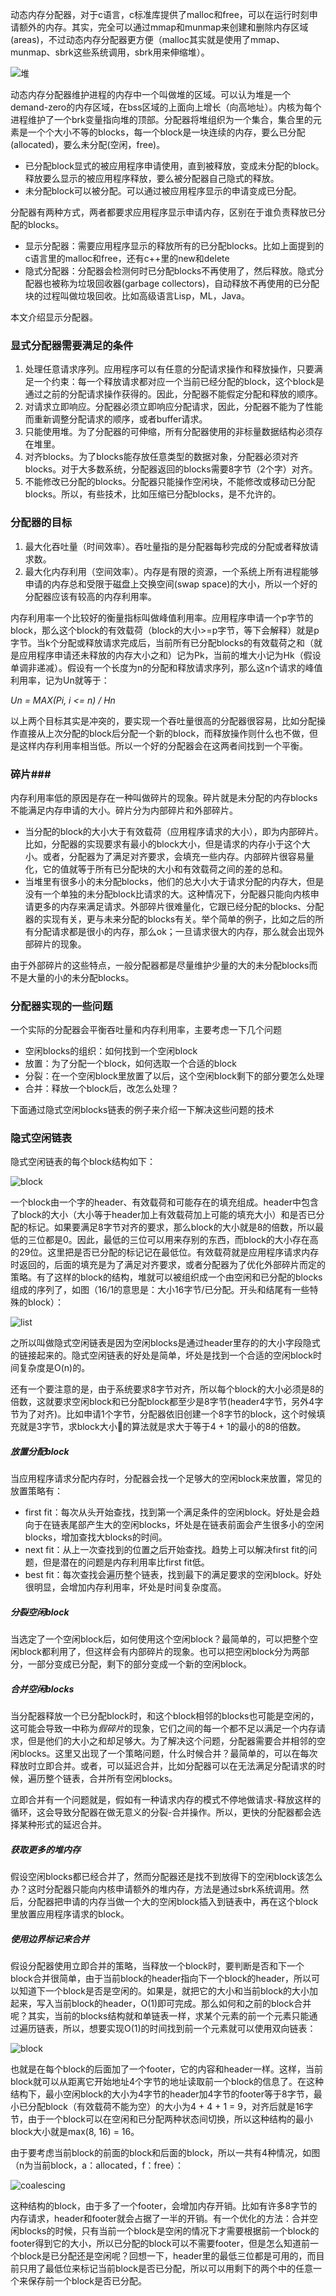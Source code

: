 动态内存分配器，对于c语言，c标准库提供了malloc和free，可以在运行时刻申请额外的内存。其实，完全可以通过mmap和munmap来创建和删除内存区域(areas)，不过动态内存分配器更方便（malloc其实就是使用了mmap、munmap、sbrk这些系统调用，sbrk用来伸缩堆）。

![堆](/assets/img/dynamic_memory_allocation/heap.png)

动态内存分配器维护进程的内存中一个叫做堆的区域。可以认为堆是一个demand-zero的内存区域，在bss区域的上面向上增长（向高地址）。内核为每个进程维护了一个brk变量指向堆的顶部。分配器将堆组织为一个集合，集合里的元素是一个个大小不等的blocks，每一个block是一块连续的内存，要么已分配(allocated)，要么未分配(空闲，free)。

* 已分配block显式的被应用程序申请使用，直到被释放，变成未分配的block。释放要么显示的被应用程序释放，要么被分配器自己隐式的释放。
* 未分配block可以被分配。可以通过被应用程序显示的申请变成已分配。

分配器有两种方式，两者都要求应用程序显示申请内存，区别在于谁负责释放已分配的blocks。

* 显示分配器：需要应用程序显示的释放所有的已分配blocks。比如上面提到的c语言里的malloc和free，还有c++里的new和delete
* 隐式分配器：分配器会检测何时已分配blocks不再使用了，然后释放。隐式分配器也被称为垃圾回收器(garbage collectors)，自动释放不再使用的已分配块的过程叫做垃圾回收。比如高级语言Lisp，ML，Java。

本文介绍显示分配器。



### 显式分配器需要满足的条件

1. 处理任意请求序列。应用程序可以有任意的分配请求操作和释放操作，只要满足一个约束：每一个释放请求都对应一个当前已经分配的block，这个block是通过之前的分配请求操作获得的。因此，分配器不能假定分配和释放的顺序。
2. 对请求立即响应。分配器必须立即响应分配请求，因此，分配器不能为了性能而重新调整分配请求的顺序，或者buffer请求。
3. 只能使用堆。为了分配器的可伸缩，所有分配器使用的非标量数据结构必须存在堆里。
4. 对齐blocks。为了blocks能存放任意类型的数据对象，分配器必须对齐blocks。对于大多数系统，分配器返回的blocks需要8字节（2个字）对齐。
5. 不能修改已分配的blocks。分配器只能操作空闲块，不能修改或移动已分配blocks。所以，有些技术，比如压缩已分配blocks，是不允许的。

### 分配器的目标

1. 最大化吞吐量（时间效率）。吞吐量指的是分配器每秒完成的分配或者释放请求数。
2. 最大化内存利用（空间效率）。内存是有限的资源，一个系统上所有进程能够申请的内存总和受限于磁盘上交换空间(swap space)的大小，所以一个好的分配器应该有较高的内存利用率。



内存利用率一个比较好的衡量指标叫做峰值利用率。应用程序申请一个p字节的block，那么这个block的有效载荷（block的大小>=p字节，等下会解释）就是p字节。当k个分配或释放请求完成后，当前所有已分配blocks的有效载荷之和（就是应用程序申请还未释放的内存大小之和）记为Pk，当前的堆大小记为Hk（假设单调非递减）。假设有一个长度为n的分配和释放请求序列，那么这n个请求的峰值利用率，记为Un就等于：

*Un = MAX(Pi, i <= n) / Hn*

以上两个目标其实是冲突的，要实现一个吞吐量很高的分配器很容易，比如分配操作直接从上次分配的block后分配一个新的block，而释放操作则什么也不做，但是这样内存利用率相当低。所以一个好的分配器会在这两者间找到一个平衡。

### 碎片###

内存利用率低的原因是存在一种叫做碎片的现象。碎片就是未分配的内存blocks不能满足内存申请的大小。碎片分为内部碎片和外部碎片。

* 当分配的block的大小大于有效载荷（应用程序请求的大小），即为内部碎片。比如，分配器的实现要求有最小的block大小，但是请求的内存小于这个大小。或者，分配器为了满足对齐要求，会填充一些内存。内部碎片很容易量化，它的值就等于所有已分配块的大小和有效载荷之间的差的总和。
* 当堆里有很多小的未分配blocks，他们的总大小大于请求分配的内存大，但是没有一个单独的未分配block比请求的大。这种情况下，分配器只能向内核申请更多的内存来满足请求。外部碎片很难量化，它跟已经分配的blocks、分配器的实现有关，更与未来分配的blocks有关。举个简单的例子，比如之后的所有分配请求都是很小的内存，那么ok；一旦请求很大的内存，那么就会出现外部碎片的现象。

由于外部碎片的这些特点，一般分配器都是尽量维护少量的大的未分配blocks而不是大量的小的未分配blocks。

### 分配器实现的一些问题 ###

一个实际的分配器会平衡吞吐量和内存利用率，主要考虑一下几个问题

* 空闲blocks的组织：如何找到一个空闲block
* 放置：为了分配一个block，如何选取一个合适的block
* 分裂：在一个空闲block里放置了以后，这个空闲block剩下的部分要怎么处理
* 合并：释放一个block后，改怎么处理？

下面通过隐式空闲blocks链表的例子来介绍一下解决这些问题的技术

### 隐式空闲链表 ###

隐式空闲链表的每个block结构如下：

![block](/assets/img/dynamic_memory_allocation/implicit-free-list-block1.png)

一个block由一个字的header、有效载荷和可能存在的填充组成。header中包含了block的大小（大小等于header加上有效载荷加上可能的填充大小）和是否已分配的标记。如果要满足8字节对齐的要求，那么block的大小就是8的倍数，所以最低的三位都是0。因此，最低的三位可以用来存别的东西，而block的大小存在高的29位。这里把是否已分配的标记记在最低位。有效载荷就是应用程序请求内存时返回的，后面的填充是为了满足对齐要求，或者分配器为了优化外部碎片而定的策略。有了这样的block的结构，堆就可以被组织成一个由空闲和已分配的blocks组成的序列了，如图（16/1的意思是：大小16字节/已分配。开头和结尾有一些特殊的block）：

![list](/assets/img/dynamic_memory_allocation/implicit-free-list.png)

之所以叫做隐式空闲链表是因为空闲blocks是通过header里存的的大小字段隐式的链接起来的。隐式空闲链表的好处是简单，坏处是找到一个合适的空闲block时间复杂度是O(n)的。

还有一个要注意的是，由于系统要求8字节对齐，所以每个block的大小必须是8的倍数，这就要求空闲block和已分配block都至少是8字节(header4字节，另外4字节为了对齐)。比如申请1个字节，分配器依旧创建一个8字节的block，这个时候填充就是3字节，求block大小的算法就是求大于等于4 + 1的最小的8的倍数。

##### 放置分配block #####

当应用程序请求分配内存时，分配器会找一个足够大的空闲block来放置，常见的放置策略有：

* first fit：每次从头开始查找，找到第一个满足条件的空闲block。好处是会趋向于在链表尾部产生大的空闲blocks，坏处是在链表前面会产生很多小的空闲blocks，增加查找大blocks的时间。
* next fit：从上一次查找到的位置之后开始查找。趋势上可以解决first fit的问题，但是潜在的问题是内存利用率比first fit低。
* best fit：每次查找会遍历整个链表，找到最下的满足要求的空闲block。好处很明显，会增加内存利用率，坏处是时间复杂度高。

##### 分裂空闲block #####

当选定了一个空闲block后，如何使用这个空闲block？最简单的，可以把整个空闲block都利用了，但这样会有内部碎片的现象。也可以把空闲block分为两部分，一部分变成已分配，剩下的部分变成一个新的空闲block。

##### 合并空闲blocks #####

当分配器释放一个已分配block时，和这个block相邻的blocks也可能是空闲的，这可能会导致一中称为*假碎片*的现象，它们之间的每一个都不足以满足一个内存请求，但是他们的大小之和却足够大。为了解决这个问题，分配器需要合并相邻的空闲blocks。这里又出现了一个策略问题，什么时候合并？最简单的，可以在每次释放时立即合并。或者，可以延迟合并，比如分配器可以在无法满足分配请求的时候，遍历整个链表，合并所有空闲blocks。

立即合并有一个问题就是，假如有一种请求内存的模式不停地做请求-释放这样的循环，这会导致分配器在做无意义的分裂-合并操作。所以，更快的分配器都会选择某种形式的延迟合并。

##### 获取更多的堆内存 #####

假设空闲blocks都已经合并了，然而分配器还是找不到放得下的空闲block该怎么办？这时分配器只能向内核申请额外的堆内存，方法是通过sbrk系统调用。然后，分配器把申请的内存当做一个大的空闲block插入到链表中，再在这个block里放置应用程序请求的block。

##### 使用边界标记来合并 #####

假设分配器使用立即合并的策略，当释放一个block时，要判断是否和下一个block合并很简单，由于当前block的header指向下一个block的header，所以可以知道下一个block是否是空闲的。如果是，就把它的大小和当前block的大小加起来，写入当前block的header，O(1)即可完成。那么如何和之前的block合并呢？其实，当前的blocks结构就和单链表一样，求某个元素的前一个元素只能通过遍历链表，所以，想要实现O(1)的时间找到前一个元素就可以使用双向链表：

![block](/assets/img/dynamic_memory_allocation/implicit-free-list-block2.png)

也就是在每个block的后面加了一个footer，它的内容和header一样。这样，当前block就可以从距离它开始地址4个字节的地址读取前一个block的信息了。在这种结构下，最小空闲block的大小为4字节的header加4字节的footer等于8字节，最小已分配block（有效载荷不能为空）的大小为4 + 4 + 1 = 9，对齐后就是16字节，由于一个block可以在空闲和已分配两种状态间切换，所以这种结构的最小block大小就是max(8, 16) = 16。

由于要考虑当前block的前面的block和后面的block，所以一共有4种情况，如图（n为当前block，a：allocated，f：free）：

![coalescing](/assets/img/dynamic_memory_allocation/implicit-free-list-block-coalescing.png)

这种结构的block，由于多了一个footer，会增加内存开销。比如有许多8字节的内存请求，header和footer就会占据了一半的开销。有一个优化的方法：合并空闲blocks的时候，只有当前一个block是空闲的情况下才需要根据前一个block的footer得到它的大小，所以已分配的block可以不需要footer，但是怎么知道前一个block是已分配还是空闲呢？回想一下，header里的最低三位都是可用的，而目前只用了最低位来标记当前block是否已分配，所以可以用剩下的两个中的任意一个来保存前一个block是否已分配。

